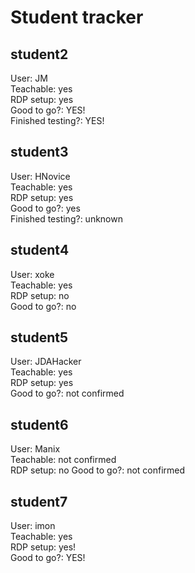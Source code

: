 # Student tracker

## student2
User: JM  
Teachable: yes  
RDP setup: yes  
Good to go?: YES!  
Finished testing?: YES!

## student3
User: HNovice  
Teachable: yes  
RDP setup: yes  
Good to go?: yes  
Finished testing?: unknown

## student4
User: xoke  
Teachable: yes  
RDP setup: no  
Good to go?: no

## student5
User: JDAHacker  
Teachable: yes  
RDP setup: yes  
Good to go?: not confirmed

## student6
User: Manix  
Teachable: not confirmed  
RDP setup:  no
Good to go?: not confirmed  

## student7
User: imon  
Teachable: yes  
RDP setup: yes!  
Good to go?: YES!  
